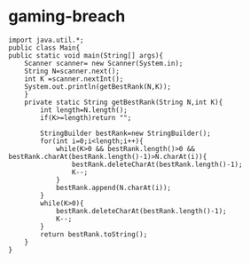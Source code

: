 # gaming-breach

    import java.util.*;
    public class Main{
    public static void main(String[] args){
        Scanner scanner= new Scanner(System.in);
        String N=scanner.next();
        int K =scanner.nextInt();
        System.out.println(getBestRank(N,K));
        }
        private static String getBestRank(String N,int K){
            int length=N.length();
            if(K>=length)return "";

            StringBuilder bestRank=new StringBuilder();
            for(int i=0;i<length;i++){
                while(K>0 && bestRank.length()>0 && bestRank.charAt(bestRank.length()-1)>N.charAt(i)){
                    bestRank.deleteCharAt(bestRank.length()-1);
                    K--;
                }
                bestRank.append(N.charAt(i));
            }
            while(K>0){
                bestRank.deleteCharAt(bestRank.length()-1);
                K--;
            }
            return bestRank.toString();
        }
    }
